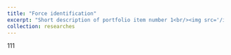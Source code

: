 ```yaml
---
title: "Force identification"
excerpt: "Short description of portfolio item number 1<br/><img src='/images/researchthemes_forceidentification_overall.png'>"
collection: researches
---
```


111